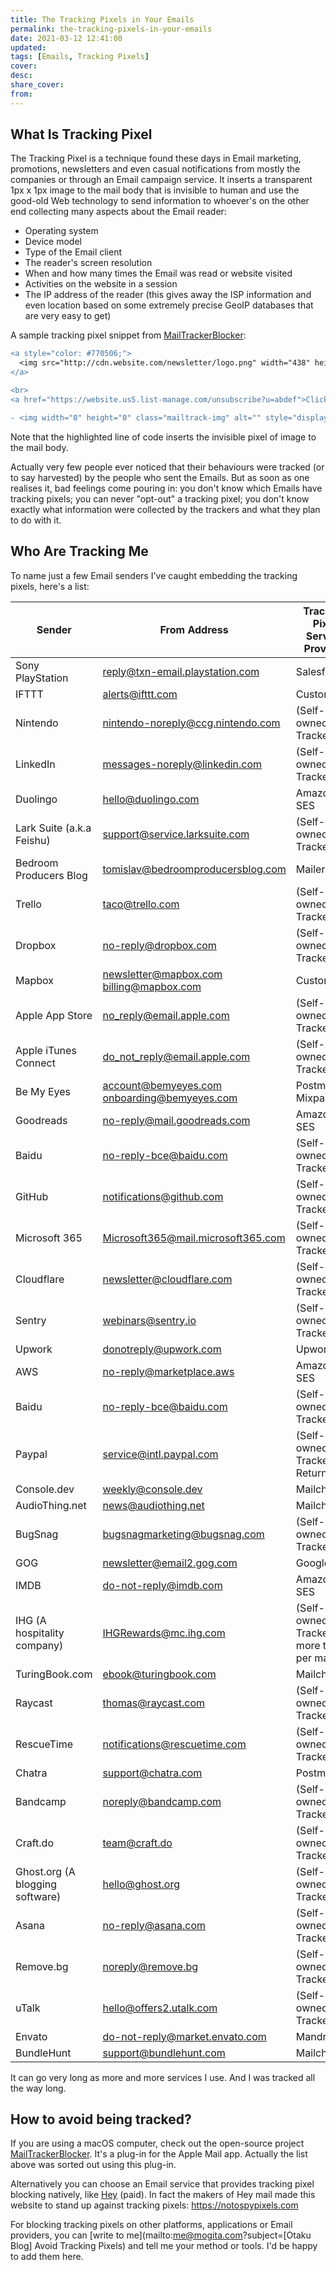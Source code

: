 ```yaml
---
title: The Tracking Pixels in Your Emails
permalink: the-tracking-pixels-in-your-emails
date: 2021-03-12 12:41:00
updated:
tags: [Emails, Tracking Pixels]
cover:
desc:
share_cover:
from:
---
```


## What Is Tracking Pixel

The Tracking Pixel is a technique found these days in Email marketing, promotions, newsletters and even casual notifications from mostly the  companies or through an Email campaign service. It inserts a transparent 1px x 1px image to the mail body that is invisible to human and use the good-old Web technology to send information to whoever's on the other end collecting many aspects about the Email reader:

- Operating system
- Device model
- Type of the Email client
- The reader's screen resolution
- When and how many times the Email was read or website visited
- Activities on the website in a session
- The IP address of the reader (this gives away the ISP information and even location based on some extremely precise GeoIP databases that are very easy to get)

A sample tracking pixel snippet from [MailTrackerBlocker](https://github.com/apparition47/MailTrackerBlocker):

```diff
<a style="color: #770506;">
  <img src="http://cdn.website.com/newsletter/logo.png" width="438" height="42" border="0" style="max-width: 90%; height: auto" alt="logo.png">
</a>

<br>
<a href="https://website.us5.list-manage.com/unsubscribe?u=abdef">Click here to unsubscribe</a> or <a href="https://website.us5.list-manage.com/profile?u=abdef">Update subscription preferences</a>

- <img width="0" height="0" class="mailtrack-img" alt="" style="display:flex" src="https://mailtrack.io/trace/mail/0eabccbe98c98e9b8e9a8b89eab89ce9ab89e8bc.png?u=1234567">
```

Note that the highlighted line of code inserts the invisible pixel of image to the mail body.

Actually very few people ever noticed that their behaviours were tracked (or to say harvested) by the people who sent the Emails. But as soon as one realises it, bad feelings come pouring in: you don't know which Emails have tracking pixels; you can never "opt-out" a tracking pixel; you don't know exactly what information were collected by the trackers and what they plan to do with it.

## Who Are Tracking Me

To name just a few Email senders I've caught embedding the tracking pixels, here's a list:

| Sender                          | From Address                                      | Tracking Pixel Service Provider            |
| ------------------------------- | ------------------------------------------------- | ------------------------------------------ |
| Sony PlayStation                | reply@txn-email.playstation.com                   | Salesforce                                 |
| IFTTT                           | alerts@ifttt.com                                  | Customer.io                                |
| Nintendo                        | nintendo-noreply@ccg.nintendo.com                 | (Self-owned Tracker)                       |
| LinkedIn                        | messages-noreply@linkedin.com                     | (Self-owned Tracker)                       |
| Duolingo                        | hello@duolingo.com                                | Amazon SES                                 |
| Lark Suite (a.k.a Feishu)       | support@service.larksuite.com                     | (Self-owned Tracker)                       |
| Bedroom Producers Blog          | tomislav@bedroomproducersblog.com                 | MailerLite                                 |
| Trello                          | taco@trello.com                                   | (Self-owned Tracker)                       |
| Dropbox                         | no-reply@dropbox.com                              | (Self-owned Tracker)                       |
| Mapbox                          | newsletter@mapbox.com<br />billing@mapbox.com     | Customer.io                                |
| Apple App Store                 | no_reply@email.apple.com                          | (Self-owned Tracker)                       |
| Apple iTunes Connect            | do_not_reply@email.apple.com                      | (Self-owned Tracker)                       |
| Be My Eyes                      | account@bemyeyes.com<br />onboarding@bemyeyes.com | Postmark<br />Mixpanel                     |
| Goodreads                       | no-reply@mail.goodreads.com                       | Amazon SES                                 |
| Baidu                           | no-reply-bce@baidu.com                            | (Self-owned Tracker)                       |
| GitHub                          | notifications@github.com                          | (Self-owned Tracker)                       |
| Microsoft 365                   | Microsoft365@mail.microsoft365.com                | (Self-owned Tracker)                       |
| Cloudflare                      | newsletter@cloudflare.com                         | (Self-owned Tracker)                       |
| Sentry                          | webinars@sentry.io                                | (Self-owned Tracker)                       |
| Upwork                          | donotreply@upwork.com                             | Upwork                                     |
| AWS                             | no-reply@marketplace.aws                          | Amazon SES                                 |
| Baidu                           | no-reply-bce@baidu.com                            | (Self-owned Tracker)                       |
| Paypal                          | service@intl.paypal.com                           | (Self-owned Tracker)<br />Return Path      |
| Console.dev                     | weekly@console.dev                                | Mailchimp                                  |
| AudioThing.net                  | news@audiothing.net                               | Mailchimp                                  |
| BugSnag                         | bugsnagmarketing@bugsnag.com                      | (Self-owned Tracker)                       |
| GOG                             | newsletter@email2.gog.com                         | Google                                     |
| IMDB                            | do-not-reply@imdb.com                             | Amazon SES                                 |
| IHG (A hospitality company)     | IHGRewards@mc.ihg.com                             | (Self-owned Tracker, more than 1 per mail) |
| TuringBook.com                  | ebook@turingbook.com                              | Mailchimp                                  |
| Raycast                         | thomas@raycast.com                                | (Self-owned Tracker)                       |
| RescueTime                      | notifications@rescuetime.com                      | (Self-owned Tracker)                       |
| Chatra                          | support@chatra.com                                | Postmark                                   |
| Bandcamp                        | noreply@bandcamp.com                              | (Self-owned Tracker)                       |
| Craft.do                        | team@craft.do                                     | (Self-owned Tracker)                       |
| Ghost.org (A blogging software) | hello@ghost.org                                   | (Self-owned Tracker)                       |
| Asana                           | no-reply@asana.com                                | (Self-owned Tracker)                       |
| Remove.bg                       | noreply@remove.bg                                 | (Self-owned Tracker)                       |
| uTalk                           | hello@offers2.utalk.com                           | (Self-owned Tracker)                       |
| Envato                          | do-not-reply@market.envato.com                    | Mandrillapp                                |
| BundleHunt                      | support@bundlehunt.com                            | Mailchimp                                  |

It can go very long as more and more services I use. And I was tracked all the way long.

## How to avoid being tracked?

If you are using a macOS computer, check out the open-source project [MailTrackerBlocker](https://github.com/apparition47/MailTrackerBlocker). It's a plug-in for the Apple Mail app. Actually the list above was sorted out using this plug-in.

Alternatively you can choose an Email service that provides tracking pixel blocking natively, like [Hey](https://hey.com) (paid). In fact the makers of Hey mail made this website to stand up against tracking pixels: https://notospypixels.com

For blocking tracking pixels on other platforms, applications or Email providers, you can [write to me](mailto:me@mogita.com?subject=[Otaku Blog] Avoid Tracking Pixels) and tell me your method or tools. I'd be happy to add them here.